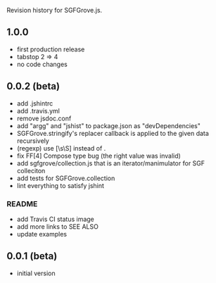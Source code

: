 Revision history for SGFGrove.js.

## 1.0.0

- first production release
- tabstop 2 => 4
- no code changes

## 0.0.2 (beta)

- add .jshintrc
- add .travis.yml
- remove jsdoc.conf
- add "argg" and "jshist" to package.json as "devDependencies"
- SGFGrove.stringify's replacer callback is applied to the given data
  recursively
- (regexp) use [\s\S] instead of .
- fix FF[4] Compose type bug (the right value was invalid)
- add sgfgrove/collection.js that is an iterator/manimulator for SGF colleciton
- add tests for SGFGrove.collection
- lint everything to satisfy jshint

### README

- add Travis CI status image
- add more links to SEE ALSO
- update examples

## 0.0.1 (beta)

- initial version

